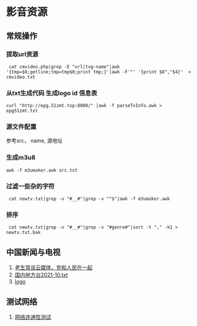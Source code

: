 # 影音资源
## 常规操作
### 提取url资源
```
 cat cmvideo.php|grep -E "url|tvg-name"|awk '{tmp=$0;getline;tmp=tmp$0;print tmp;}'|awk -F'"' '{print $8","$4}'  > cmvideo.txt
```
### 从txt生成代码 生成logo id 信息表
```
curl "http://epg.51zmt.top:8000/" |awk -f parseTvInfo.awk > epg51zmt.txt
```
### 源文件配置
参考src， name, 源地址
### 生成m3u8
```
awk -f m3umaker.awk src.txt
```
### 过滤一些杂的字符
```
 cat newtv.txt|grep -v "#__#"|grep -v "^$"|awk -f m3umaker.awk
```
### 排序
```
 cat newtv.txt|grep -v "#__#"|grep -v "#genre#"|sort -t "," -k1 > newtv.txt.bak
```
## 中国新闻与电视
1. [老生常谈云媒体，党和人民在一起](https://laosheng.top/fly/)
2. [国内地方台2021-10.txt](https://github.com/wmenjoy-music/vms/files/7512001/2021-10.txt)
3. [logo](https://www.lyngsat-logo.com/tvcountry/China.html)

## 测试网络
1. [网络连通性测试](https://m.17ce.com/site/http)
